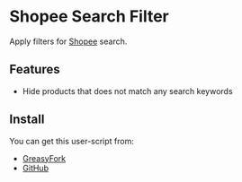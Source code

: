 # Shopee Search Filter

Apply filters for [Shopee](https://shopee.com/) search.

## Features

- Hide products that does not match any search keywords

## Install

You can get this user-script from:

- [GreasyFork](https://greasyfork.org/scripts/514045)
- [GitHub](https://github.com/rod24574575/monorepo/tree/main/packages/shopee-search-filter)
